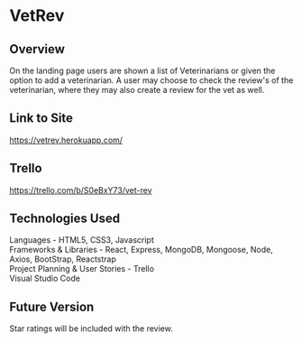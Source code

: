 # VetRev

## Overview

On the landing page users are shown a list of Veterinarians or given the option to add a veterinarian. A user may choose to check the review's of the veterinarian, where they may also create a review for the vet as well.

## Link to Site
https://vetrev.herokuapp.com/

## Trello
https://trello.com/b/S0eBxY73/vet-rev

## Technologies Used
Languages - HTML5, CSS3, Javascript<br />
Frameworks & Libraries - React, Express, MongoDB, Mongoose, Node, Axios, BootStrap, Reactstrap<br />
Project Planning & User Stories - Trello<br />
Visual Studio Code<br />

## Future Version
Star ratings will be included with the review.
